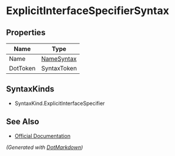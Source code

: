 # ExplicitInterfaceSpecifierSyntax

## Properties

| Name     | Type                        |
| -------- | --------------------------- |
| Name     | [NameSyntax](NameSyntax.md) |
| DotToken | SyntaxToken                 |

## SyntaxKinds

* SyntaxKind\.ExplicitInterfaceSpecifier

## See Also

* [Official Documentation](https://docs.microsoft.com/en-us/dotnet/api/microsoft.codeanalysis.csharp.syntax.explicitinterfacespecifiersyntax)


*\(Generated with [DotMarkdown](http://github.com/JosefPihrt/DotMarkdown)\)*